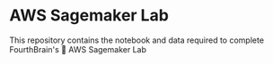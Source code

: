 # AWS Sagemaker Lab

This repository contains the notebook and data required to complete FourthBrain's :brain: AWS Sagemaker Lab
